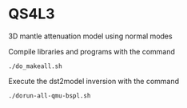 # QS4L3
3D mantle attenuation model using normal modes

Compile libraries and programs with the command

``` console
./do_makeall.sh
```

Execute the dst2model inversion with the command

``` console
./dorun-all-qmu-bspl.sh
``` 
